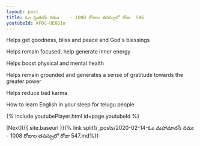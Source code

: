 ```yaml
---
layout: post
title: ఓం స్తుతయే నమః    - 1008 రోజుల తపస్సులో రోజు  546
youtubeId: AFOc-UE6G1o
---
```

 
 
Helps get goodness, bliss and peace and God's blessings
 
Helps remain focused, help generate inner energy 
 
Helps boost physical and mental health 
 
Helps remain grounded and generates a sense of gratitude towards the greater power 
 
Helps reduce bad karma
 
How to learn English in your sleep for telugu people
 
 
 
 


{% include youtubePlayer.html id=page.youtubeId %}
 
[Next]({{ site.baseurl }}{% link split1/_posts/2020-02-14-ఓం మహామానసే నమః  - 1008 రోజుల తపస్సులో రోజు  547.md%})
 
